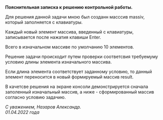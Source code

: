 **Пояснительная записка к решению контрольной работы.**

Для решения данной задачи мною был созданн масссив massiv, который заполняется с клавиатуры.

Каждый новый элемент массива, введенный с клавиатуры, записывается после нажатия клавиши Enter.

Всего в изначальном массиве по умолчанию 10 элементов.

Решение задачи происходит путем проверки соответсвия требуемуму условию длины элемента изначального массива.

Если длина элемента соответствует заданному условию, то данный элемент переносится в новый формируемый массив result.

В качетсве решения на экране консоли демонстрируется сначала заполенный изначальный массив, а ниже  - сформированный массив согласно условию задачию.

*С уважением, Назаров Александр.*            
 *01.04.2022 года*
